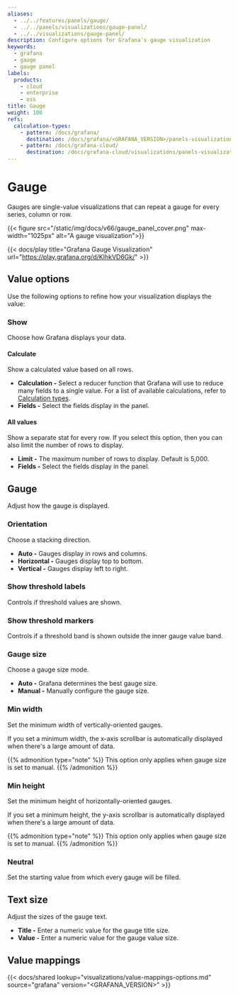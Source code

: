 ```yaml
---
aliases:
  - ../../features/panels/gauge/
  - ../../panels/visualizations/gauge-panel/
  - ../../visualizations/gauge-panel/
description: Configure options for Grafana's gauge visualization
keywords:
  - grafana
  - gauge
  - gauge panel
labels:
  products:
    - cloud
    - enterprise
    - oss
title: Gauge
weight: 100
refs:
  calculation-types:
    - pattern: /docs/grafana/
      destination: /docs/grafana/<GRAFANA_VERSION>/panels-visualizations/query-transform-data/calculation-types/
    - pattern: /docs/grafana-cloud/
      destination: /docs/grafana-cloud/visualizations/panels-visualizations/query-transform-data/calculation-types/
---
```


# Gauge

Gauges are single-value visualizations that can repeat a gauge for every series, column or row.

{{< figure src="/static/img/docs/v66/gauge_panel_cover.png" max-width="1025px" alt="A gauge visualization">}}

{{< docs/play title="Grafana Gauge Visualization" url="https://play.grafana.org/d/KIhkVD6Gk/" >}}

## Value options

Use the following options to refine how your visualization displays the value:

### Show

Choose how Grafana displays your data.

#### Calculate

Show a calculated value based on all rows.

- **Calculation -** Select a reducer function that Grafana will use to reduce many fields to a single value. For a list of available calculations, refer to [Calculation types](ref:calculation-types).
- **Fields -** Select the fields display in the panel.

#### All values

Show a separate stat for every row. If you select this option, then you can also limit the number of rows to display.

- **Limit -** The maximum number of rows to display. Default is 5,000.
- **Fields -** Select the fields display in the panel.

## Gauge

Adjust how the gauge is displayed.

### Orientation

Choose a stacking direction.

- **Auto -** Gauges display in rows and columns.
- **Horizontal -** Gauges display top to bottom.
- **Vertical -** Gauges display left to right.

### Show threshold labels

Controls if threshold values are shown.

### Show threshold markers

Controls if a threshold band is shown outside the inner gauge value band.

### Gauge size

Choose a gauge size mode.

- **Auto -** Grafana determines the best gauge size.
- **Manual -** Manually configure the gauge size.

### Min width

Set the minimum width of vertically-oriented gauges.

If you set a minimum width, the x-axis scrollbar is automatically displayed when there's a large amount of data.

{{% admonition type="note" %}}
This option only applies when gauge size is set to manual.
{{% /admonition %}}

### Min height

Set the minimum height of horizontally-oriented gauges.

If you set a minimum height, the y-axis scrollbar is automatically displayed when there's a large amount of data.

{{% admonition type="note" %}}
This option only applies when gauge size is set to manual.
{{% /admonition %}}

### Neutral

Set the starting value from which every gauge will be filled.

## Text size

Adjust the sizes of the gauge text.

- **Title -** Enter a numeric value for the gauge title size.
- **Value -** Enter a numeric value for the gauge value size.

## Value mappings

{{< docs/shared lookup="visualizations/value-mappings-options.md" source="grafana" version="<GRAFANA_VERSION>" >}}
